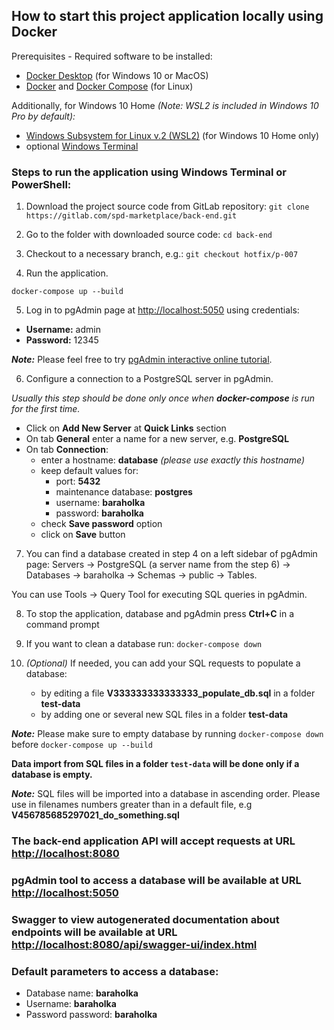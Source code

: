 ## How to start this project application locally using Docker 

Prerequisites - Required software to be installed: 
- [Docker Desktop](https://docs.docker.com/docker-for-windows/install/) (for Windows 10 or MacOS)
- [Docker](https://docs.docker.com/engine/install/) and [Docker Compose](https://docs.docker.com/compose/install/) (for Linux)

Additionally, for Windows 10 Home _(Note: WSL2 is included in Windows 10 Pro by default):_
- [Windows Subsystem for Linux v.2 (WSL2)](https://docs.microsoft.com/en-us/windows/wsl/install-win10) (for Windows 10 Home only)
- optional [Windows Terminal](https://docs.microsoft.com/en-us/windows/terminal/get-started)
 
### Steps to run the application using Windows Terminal or PowerShell:
1. Download the project source code from GitLab repository:
   `git clone https://gitlab.com/spd-marketplace/back-end.git`


2. Go to the folder with downloaded source code:
   `cd back-end`


3. Checkout to a necessary branch, e.g.:
   `git checkout hotfix/p-007`
   

4. Run the application.

`docker-compose up --build`

5. Log in to pgAdmin page at [http://localhost:5050](http://localhost:5050) using credentials:
- **Username:** admin
- **Password:** 12345
   
_**Note:**_ Please feel free to try [pgAdmin interactive online tutorial](https://www.pgadmin.org/try/).

6. Configure a connection to a PostgreSQL server in pgAdmin. 
   
_Usually this step should be done only once when **docker-compose** is run for the first time._
- Click on **Add New Server** at **Quick Links** section
- On tab **General** enter a name for a new server, e.g. **PostgreSQL**
- On tab **Connection**: 
   - enter a hostname: **database** _(please use exactly this hostname)_
   - keep default values for:
        - port: **5432**
        - maintenance database: **postgres**
        - username: **baraholka**
        - password: **baraholka**
   - check **Save password** option
   - click on **Save** button

7. You can find a database created in step 4 on a left sidebar of pgAdmin page: Servers -> PostgreSQL (a server name from the step 6) -> Databases -> baraholka -> Schemas -> public -> Tables.

You can use Tools -> Query Tool for executing SQL queries in pgAdmin.

8. To stop the application, database and pgAdmin press **Ctrl+C** in a command prompt


9. If you want to clean a database run:
`docker-compose down`


10. _(Optional)_ If needed, you can add your SQL requests to populate a database:
    - by editing a file **V333333333333333_populate_db.sql** in a folder **test-data**
    - by adding one or several new SQL files in a folder **test-data**

_**Note:**_ Please make sure to empty database by running `docker-compose down` before `docker-compose up --build`

**Data import from SQL files in a folder `test-data` will be done only if a database is empty.**

_**Note:**_ SQL files will be imported into a database in ascending order. Please use in filenames numbers greater than in a default file, e.g **V456785685297021_do_something.sql**

### The back-end application API will accept requests at URL [http://localhost:8080](http://localhost:8080)

### pgAdmin tool to access a database will be available at URL [http://localhost:5050](http://localhost:5050)

### Swagger to view autogenerated documentation about endpoints will be available at URL [http://localhost:8080/api/swagger-ui/index.html](http://localhost:8080/api/swagger-ui/index.html)

### Default parameters to access a database:

- Database name:     **baraholka**
- Username:          **baraholka**
- Password password: **baraholka**
